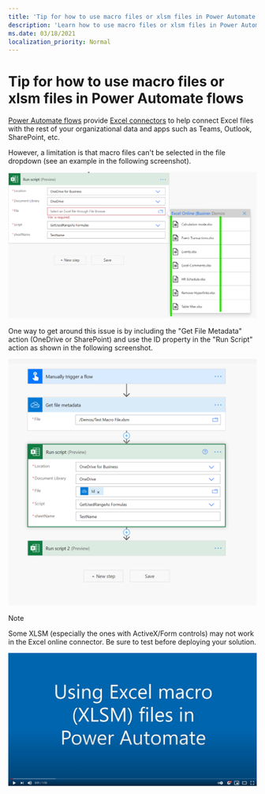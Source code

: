 ```yaml
---
title: 'Tip for how to use macro files or xlsm files in Power Automate flows'
description: 'Learn how to use macro files or xlsm files in Power Automate flows.'
ms.date: 03/18/2021
localization_priority: Normal
---
```


# Tip for how to use macro files or xlsm files in Power Automate flows

[Power Automate flows](https://us.flow.microsoft.com/) provide [Excel connectors](https://us.flow.microsoft.com/connectors/shared_excelonlinebusiness/excel-online-business/) to help connect Excel files with the rest of your organizational data and apps such as Teams, Outlook, SharePoint, etc.

However, a limitation is that macro files can't be selected in the file dropdown (see an example in the following screenshot).

![No xlsm in Run Script action](../../images/no-xlsm.png)

One way to get around this issue is by including the "Get File Metadata" action (OneDrive or SharePoint) and use the ID property in the "Run Script" action as shown in the following screenshot.

![xlsm in Run Script action](../../images/xlsm-in-pa.png)

> [!NOTE]
> Some XLSM (especially the ones with ActiveX/Form controls) may not work in the Excel online connector. Be sure to test before deploying your solution.

[![Watch video about using XLSM in Run Script action](../../images/xlsm-vid.png)](https://youtu.be/o-H9BbywJQQ "Video about using XLSM in Run Script action")
